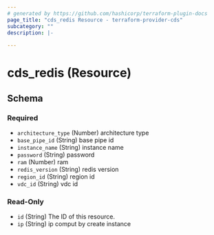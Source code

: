 ```yaml
---
# generated by https://github.com/hashicorp/terraform-plugin-docs
page_title: "cds_redis Resource - terraform-provider-cds"
subcategory: ""
description: |-
  
---
```


# cds_redis (Resource)





<!-- schema generated by tfplugindocs -->
## Schema

### Required

- `architecture_type` (Number) architecture type
- `base_pipe_id` (String) base pipe id
- `instance_name` (String) instance name
- `password` (String) password
- `ram` (Number) ram
- `redis_version` (String) redis version
- `region_id` (String) region id
- `vdc_id` (String) vdc id

### Read-Only

- `id` (String) The ID of this resource.
- `ip` (String) ip comput by create instance
